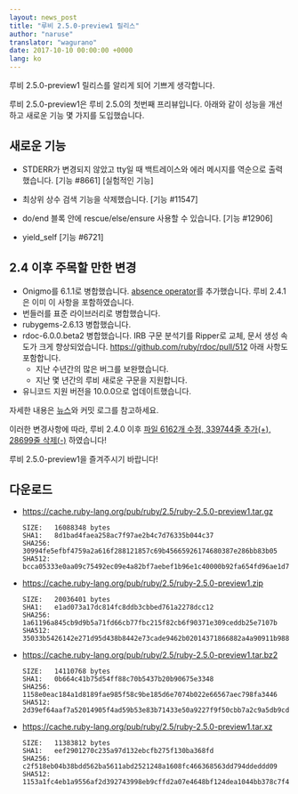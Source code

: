 ```yaml
---
layout: news_post
title: "루비 2.5.0-preview1 릴리스"
author: "naruse"
translator: "wagurano"
date: 2017-10-10 00:00:00 +0000
lang: ko
---
```


루비 2.5.0-preview1 릴리스를 알리게 되어 기쁘게 생각합니다.

루비 2.5.0-preview1은 루비 2.5.0의 첫번째 프리뷰입니다.
아래와 같이 성능을 개선하고 새로운 기능 몇 가지를 도입했습니다.

## 새로운 기능

* STDERR가 변경되지 않았고 tty일 때 백트레이스와 에러 메시지를 역순으로 출력했습니다.
  [기능 #8661] [실험적인 기능]

* 최상위 상수 검색 기능을 삭제했습니다. [기능 #11547]

* do/end 블록 안에 rescue/else/ensure 사용할 수 있습니다. [기능 #12906]

* yield\_self [기능 #6721]

## 2.4 이후 주목할 만한 변경

* Onigmo를 6.1.1로 병합했습니다.
  [absence operator](https://github.com/k-takata/Onigmo/issues/87)를 추가했습니다.
  루비 2.4.1은 이미 이 사항을 포함하였습니다.
* 번들러를 표준 라이브러리로 병합했습니다.
* rubygems-2.6.13 병합했습니다.
* rdoc-6.0.0.beta2 병합했습니다.
  IRB 구문 분석기를 Ripper로 교체,
  문서 생성 속도가 크게 향상되었습니다.
  https://github.com/ruby/rdoc/pull/512
  아래 사항도 포함합니다.
  * 지난 수년간의 많은 버그를 보완했습니다.
  * 지난 몇 년간의 루비 새로운 구문을 지원합니다.
* 유니코드 지원 버전을 10.0.0으로 업데이트했습니다.

자세한 내용은 [뉴스](https://github.com/ruby/ruby/blob/v2_5_0_preview1/NEWS)와
커밋 로그를 참고하세요.

이러한 변경사항에 따라,
루비 2.4.0 이후 [파일 6162개 수정, 339744줄 추가(+), 28699줄 삭제(-)](https://github.com/ruby/ruby/compare/v2_4_0...v2_5_0_preview1)
하였습니다!

루비 2.5.0-preview1을 즐겨주시기 바랍니다!

## 다운로드

* <https://cache.ruby-lang.org/pub/ruby/2.5/ruby-2.5.0-preview1.tar.gz>

      SIZE:   16088348 bytes
      SHA1:   8d1bad4faea258ac7f97ae2b4c7d76335b044c37
      SHA256: 30994fe5efbf4759a2a616f288121857c69b45665926174680387e286bb83b05
      SHA512: bcca05333e0aa09c75492ec09e4a82bf7aebef1b96e1c40000b92fa654fd96ae1d70e4f92ecf619b199cba73d754be6c6d97fc488d1e47831bc671f64ce0ab6d

* <https://cache.ruby-lang.org/pub/ruby/2.5/ruby-2.5.0-preview1.zip>

      SIZE:   20036401 bytes
      SHA1:   e1ad073a17dc814fc8ddb3cbbed761a2278dcc12
      SHA256: 1a61196a845cb9d9b5a71fd66cb77fbc215f82cb6f90371e309ceddb25e7107b
      SHA512: 35033b5426142e271d95d438b8442e73cade9462b02014371866882a4a90911b98805b7199b15bedc9847fd2560e211f015fa09b0b1d9efc31a947e41e088b30

* <https://cache.ruby-lang.org/pub/ruby/2.5/ruby-2.5.0-preview1.tar.bz2>

      SIZE:   14110768 bytes
      SHA1:   0b664c41b75d54ff88c70b5437b20b90675e3348
      SHA256: 1158e0eac184a1d8189fae985f58c9be185d6e7074b022e66567aec798fa3446
      SHA512: 2d39ef64aaf7a52014905f4ad59b53e83b71433e50a9227f9f50cbb7a2c9a5db9cd69fa7dbe01234819f7edd2216b3d915f21676f07d12bb5f0f3276358bce7f

* <https://cache.ruby-lang.org/pub/ruby/2.5/ruby-2.5.0-preview1.tar.xz>

      SIZE:   11383812 bytes
      SHA1:   eef2901270c235a97d132ebcfb275f130ba368fd
      SHA256: c2f518eb04b38bdd562ba5611abd2521248a1608fc466368563dd794ddeddd09
      SHA512: 1153a1fc4eb1a9556af2d392743998eb9cffd2a07e4648bf124dea1044bb378c7f4534dd87c0d30563ec438d2995ba1832faaaf4261db5d0840ca32ae7ea65d9
